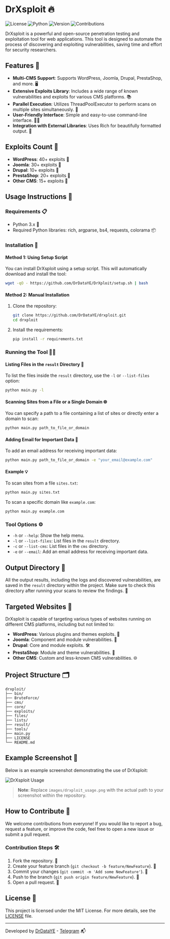 
# DrXsploit 🔥

![License](https://img.shields.io/badge/license-MIT-blue.svg) ![Python](https://img.shields.io/badge/python-3.x-yellow.svg) ![Version](https://img.shields.io/badge/version-1.0-green.svg) ![Contributions](https://img.shields.io/badge/contributions-welcome-orange.svg)

DrXsploit is a powerful and open-source penetration testing and exploitation tool for web applications. This tool is designed to automate the process of discovering and exploiting vulnerabilities, saving time and effort for security researchers.

## Features 🌟

- **Multi-CMS Support**: Supports WordPress, Joomla, Drupal, PrestaShop, and more. 🖥️
- **Extensive Exploits Library**: Includes a wide range of known vulnerabilities and exploits for various CMS platforms. 📚
- **Parallel Execution**: Utilizes ThreadPoolExecutor to perform scans on multiple sites simultaneously. 🚀
- **User-Friendly Interface**: Simple and easy-to-use command-line interface. 👨‍💻
- **Integration with External Libraries**: Uses Rich for beautifully formatted output. 🎨

## Exploits Count 🔢

- **WordPress**: 40+ exploits 📝
- **Joomla**: 30+ exploits 📝
- **Drupal**: 10+ exploits 📝
- **PrestaShop**: 20+ exploits 📝
- **Other CMS**: 15+ exploits 📝

## Usage Instructions 🚀

### Requirements 📋

- Python 3.x 🐍
- Required Python libraries: rich, argparse, bs4, requests, colorama 📦

### Installation 🔧

#### Method 1: Using Setup Script

You can install DrXsploit using a setup script. This will automatically download and install the tool:

```bash
wget -qO - https://github.com/DrDataYE/DrXploit/setup.sh | bash
```

#### Method 2: Manual Installation

1. Clone the repository:

    ```bash
    git clone https://github.com/DrDataYE/drxploit.git
    cd drxploit
    ```

2. Install the requirements:

    ```bash
    pip install -r requirements.txt
    ```

### Running the Tool 🏃‍♂️

#### Listing Files in the `result` Directory 📁

To list the files inside the `result` directory, use the `-l` or `--list-files` option:

```bash
python main.py -l
```

#### Scanning Sites from a File or a Single Domain 🌐

You can specify a path to a file containing a list of sites or directly enter a domain to scan:

```bash
python main.py path_to_file_or_domain
```

#### Adding Email for Important Data 📧

To add an email address for receiving important data:

```bash
python main.py path_to_file_or_domain -e "your_email@example.com"
```

#### Example 💡

To scan sites from a file `sites.txt`:

```bash
python main.py sites.txt
```

To scan a specific domain like `example.com`:

```bash
python main.py example.com
```

### Tool Options ⚙️

- `-h` or `--help`: Show the help menu.
- `-l` or `--list-files`: List files in the `result` directory.
- `-c` or `--list-cms`: List files in the `cms` directory.
- `-e` or `--email`: Add an email address for receiving important data.

## Output Directory 📂

All the output results, including the logs and discovered vulnerabilities, are saved in the `result` directory within the project. Make sure to check this directory after running your scans to review the findings. 🧐

## Targeted Websites 🎯

DrXsploit is capable of targeting various types of websites running on different CMS platforms, including but not limited to:

- **WordPress**: Various plugins and themes exploits. 🔌
- **Joomla**: Component and module vulnerabilities. 🧩
- **Drupal**: Core and module exploits. 🛠️
- **PrestaShop**: Module and theme vulnerabilities. 🛒
- **Other CMS**: Custom and less-known CMS vulnerabilities. 🌐

## Project Structure 🗂

```
drxploit/
├── bin/
├── BruteForce/
├── cms/
├── core/
├── exploits/
├── files/
├── lists/
├── result/
├── tools/
├── main.py
├── LICENSE
└── README.md
```

## Example Screenshot 📸

Below is an example screenshot demonstrating the use of DrXsploit:

![DrXsploit Usage](images/drxploit_usage.png)

> **Note**: Replace `images/drxploit_usage.png` with the actual path to your screenshot within the repository.

## How to Contribute 🤝

We welcome contributions from everyone! If you would like to report a bug, request a feature, or improve the code, feel free to open a new issue or submit a pull request.

### Contribution Steps 🛠️

1. Fork the repository. 🍴
2. Create your feature branch (`git checkout -b feature/NewFeature`). 🌿
3. Commit your changes (`git commit -m 'Add some NewFeature'`). 💾
4. Push to the branch (`git push origin feature/NewFeature`). 🚀
5. Open a pull request. 📝

## License 📄

This project is licensed under the MIT License. For more details, see the [LICENSE](LICENSE) file.

---

Developed by [DrDataYE](https://github.com/DrDataYE) - [Telegram](https://t.me/LinuxArabe) 📬

